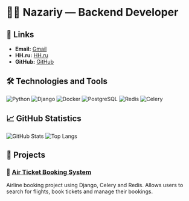# 👨‍💻 Nazariy — Backend Developer


## 🔗 Links

- **Email:** [Gmail](mailto:nazarijbeketovv@gmail.com)
- **HH.ru:** [HH.ru](https://hh.ru/resume/64c611f4ff0cbecf730039ed1f473045696173)
- **GitHub:** [GitHub](https://github.com/nazarijbeketovv)


## 🛠 Technologies and Tools

![Python](https://img.shields.io/badge/-Python-3776AB?style=flat-square&logo=python&logoColor=white)
![Django](https://img.shields.io/badge/-Django-092E20?style=flat-square&logo=django&logoColor=white)
![Docker](https://img.shields.io/badge/-Docker-2496ED?style=flat-square&logo=docker&logoColor=white)
![PostgreSQL](https://img.shields.io/badge/-PostgreSQL-336791?style=flat-square&logo=postgresql&logoColor=white)
![Redis](https://img.shields.io/badge/-Redis-DC382D?style=flat-square&logo=redis&logoColor=white)
![Celery](https://img.shields.io/badge/-Celery-37814A?style=flat-square&logo=celery&logoColor=white)


## 📈 GitHub Statistics

![GitHub Stats](https://github-readme-stats.vercel.app/api?username=nazarijbeketovv&show_icons=true&theme=radical)
![Top Langs](https://github-readme-stats.vercel.app/api/top-langs/?username=nazarijbeketovv&layout=compact&theme=radical)



## 📝 Projects

### 🛫 [Air Ticket Booking System](https://github.com/nazarijbeketovv/AviaDjango)

Airline booking project using Django, Celery and Redis. Allows users to search for flights, book tickets and manage their bookings.


